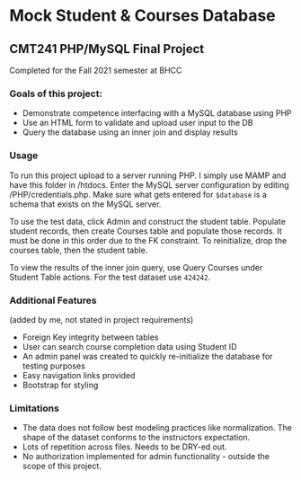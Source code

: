 # Mock Student & Courses Database
## CMT241 PHP/MySQL Final Project

Completed for the Fall 2021 semester at BHCC

### Goals of this project:

- Demonstrate competence interfacing with a MySQL database using PHP
- Use an HTML form to validate and upload user input to the DB
- Query the database using an inner join and display results

### Usage

To run this project upload to a server running PHP. I simply use MAMP and have this folder in /htdocs. Enter the MySQL server configuration by editing /PHP/credentials.php. Make sure what gets entered for `$database` is a schema that exists on the MySQL server.

To use the test data, click Admin and construct the student table. Populate student records, then create Courses table and populate those records. It must be done in this order due to the FK constraint. To reinitialize, drop the courses table, then the student table.

To view the results of the inner join query, use Query Courses under Student Table actions. For the test dataset use `424242`.

### Additional Features 

(added by me, not stated in project requirements)

- Foreign Key integrity between tables
- User can search course completion data using Student ID
- An admin panel was created to quickly re-initialize the database for testing purposes
- Easy navigation links provided
- Bootstrap for styling

### Limitations

- The data does not follow best modeling practices like normalization. The shape of the dataset conforms to the instructors expectation.
- Lots of repetition across files. Needs to be DRY-ed out.
- No authorization implemented for admin functionality - outside the scope of this project.